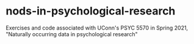 # nods-in-psychological-research
Exercises and code associated with UConn's PSYC 5570 in Spring 2021, "Naturally occurring data in psychological research"
